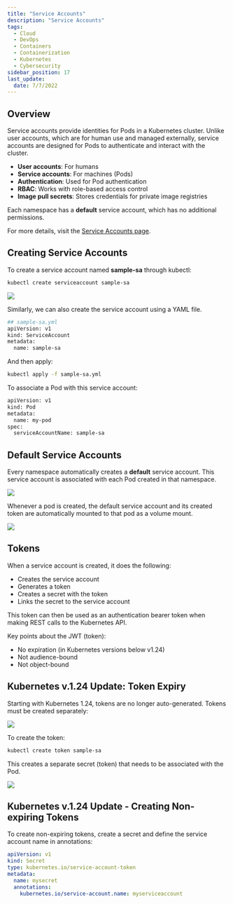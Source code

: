 ```yaml
---
title: "Service Accounts"
description: "Service Accounts"
tags: 
  - Cloud
  - DevOps
  - Containers
  - Containerization
  - Kubernetes
  - Cybersecurity
sidebar_position: 17
last_update:
  date: 7/7/2022
---
```




## Overview

Service accounts provide identities for Pods in a Kubernetes cluster. Unlike user accounts, which are for human use and managed externally, service accounts are designed for Pods to authenticate and interact with the cluster.

- **User accounts**: For humans
- **Service accounts**: For machines (Pods)
- **Authentication**: Used for Pod authentication
- **RBAC**: Works with role-based access control
- **Image pull secrets**: Stores credentials for private image registries

Each namespace has a **default** service account, which has no additional permissions.

For more details, visit the [Service Accounts page](https://kubernetes.io/docs/reference/access-authn-authz/service-accounts-admin/).

## Creating Service Accounts 

To create a service account named **sample-sa** through kubectl:

```bash
kubectl create serviceaccount sample-sa 
```

<div class='img-center'>

![](/img/docs/k8s-security-create-sa-sample-sa.png)

</div>


Similarly, we can also create the service account using a YAML file. 

```bash
## sample-sa.yml
apiVersion: v1
kind: ServiceAccount
metadata:
  name: sample-sa
```

And then apply:

```bash
kubectl apply -f sample-sa.yml 
```

To associate a Pod with this service account:

```bash
apiVersion: v1
kind: Pod
metadata:
  name: my-pod
spec:
  serviceAccountName: sample-sa
```


## Default Service Accounts 

Every namespace automatically creates a **default** service account. This service account is associated with each Pod created in that namespace.

<div class='img-center'>

![](/img/docs/k8s-security-default-svc-account-created-every-namespace.png)

</div>

Whenever a pod is created, the default service account and its created token are automatically mounted to that pod as a volume mount.

<div class='img-center'>

![](/img/docs/default-svc-accounts-auto-mounted.png)

</div>



## Tokens 

When a service account is created, it does the following:

- Creates the service account
- Generates a token
- Creates a secret with the token
- Links the secret to the service account

This token can then be used as an authentication bearer token when making REST calls to the Kubernetes API.

Key points about the JWT (token):

- No expiration (in Kubernetes versions below v1.24)
- Not audience-bound
- Not object-bound

## Kubernetes v.1.24 Update: Token Expiry 

Starting with Kubernetes 1.24, tokens are no longer auto-generated. Tokens must be created separately:

<div class='img-center'>

![](/img/docs/k8s-security-update-124.png)

</div>

To create the token:

```bash
kubectl create token sample-sa 
```

This creates a separate secret (token) that needs to be associated with the Pod.

<div class='img-center'>

![](/img/docs/k8s-security-create-separate-token.png)

</div>

## Kubernetes v.1.24 Update - Creating Non-expiring Tokens

To create non-expiring tokens, create a secret and define the service account name in annotations:

```yaml 
apiVersion: v1
kind: Secret
type: kubernetes.io/service-account-token
metadata:
  name: mysecret
  annotations:
    kubernetes.io/service-account.name: myserviceaccount
```





 

 

